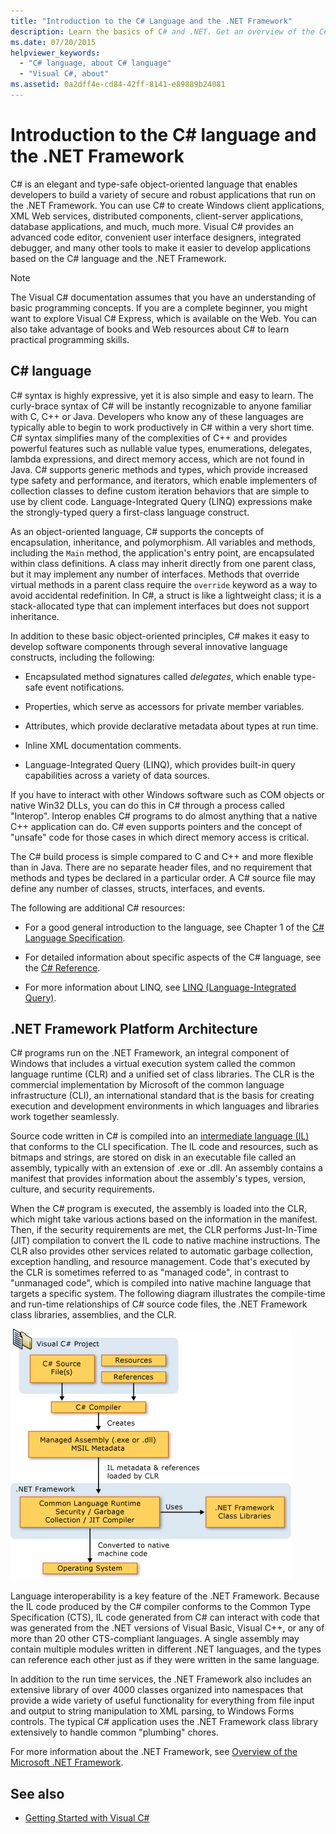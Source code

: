 ```yaml
---
title: "Introduction to the C# Language and the .NET Framework"
description: Learn the basics of C# and .NET. Get an overview of the C# language and .NET ecosystem.
ms.date: 07/20/2015
helpviewer_keywords: 
  - "C# language, about C# language"
  - "Visual C#, about"
ms.assetid: 0a2dff4e-cd84-42ff-8141-e89889b24081
---
```

# Introduction to the C# language and the .NET Framework

C# is an elegant and type-safe object-oriented language that enables developers to build a variety of secure and robust applications that run on the .NET Framework. You can use C# to create Windows client applications, XML Web services, distributed components, client-server applications, database applications, and much, much more. Visual C# provides an advanced code editor, convenient user interface designers, integrated debugger, and many other tools to make it easier to develop applications based on the C# language and the .NET Framework.  
  
> [!NOTE]
> The Visual C# documentation assumes that you have an understanding of basic programming concepts. If you are a complete beginner, you might want to explore Visual C# Express, which is available on the Web. You can also take advantage of books and Web resources about C# to learn practical programming skills.  
  
## C# language

 C# syntax is highly expressive, yet it is also simple and easy to learn. The curly-brace syntax of C# will be instantly recognizable to anyone familiar with C, C++ or Java. Developers who know any of these languages are typically able to begin to work productively in C# within a very short time. C# syntax simplifies many of the complexities of C++ and provides powerful features such as nullable value types, enumerations, delegates, lambda expressions, and direct memory access, which are not found in Java. C# supports generic methods and types, which provide increased type safety and performance, and iterators, which enable implementers of collection classes to define custom iteration behaviors that are simple to use by client code. Language-Integrated Query (LINQ) expressions make the strongly-typed query a first-class language construct.  
  
 As an object-oriented language, C# supports the concepts of encapsulation, inheritance, and polymorphism. All variables and methods, including the `Main` method, the application's entry point, are encapsulated within class definitions. A class may inherit directly from one parent class, but it may implement any number of interfaces. Methods that override virtual methods in a parent class require the `override` keyword as a way to avoid accidental redefinition. In C#, a struct is like a lightweight class; it is a stack-allocated type that can implement interfaces but does not support inheritance.  
  
 In addition to these basic object-oriented principles, C# makes it easy to develop software components through several innovative language constructs, including the following:  
  
- Encapsulated method signatures called *delegates*, which enable type-safe event notifications.  
  
- Properties, which serve as accessors for private member variables.  
  
- Attributes, which provide declarative metadata about types at run time.  
  
- Inline XML documentation comments.  
  
- Language-Integrated Query (LINQ), which provides built-in query capabilities across a variety of data sources.  
  
 If you have to interact with other Windows software such as COM objects or native Win32 DLLs, you can do this in C# through a process called "Interop". Interop enables C# programs to do almost anything that a native C++ application can do. C# even supports pointers and the concept of "unsafe" code for those cases in which direct memory access is critical.  
  
 The C# build process is simple compared to C and C++ and more flexible than in Java. There are no separate header files, and no requirement that methods and types be declared in a particular order. A C# source file may define any number of classes, structs, interfaces, and events.  
  
 The following are additional C# resources:  
  
- For a good general introduction to the language, see Chapter 1 of the [C# Language Specification](/dotnet/csharp/language-reference/language-specification/introduction).  
  
- For detailed information about specific aspects of the C# language, see the [C# Reference](../language-reference/index.md).  
  
- For more information about LINQ, see [LINQ (Language-Integrated Query)](../programming-guide/concepts/linq/index.md).  

## .NET Framework Platform Architecture

 C# programs run on the .NET Framework, an integral component of Windows that includes a virtual execution system called the common language runtime (CLR) and a unified set of class libraries. The CLR is the commercial implementation by Microsoft of the common language infrastructure (CLI), an international standard that is the basis for creating execution and development environments in which languages and libraries work together seamlessly.  
  
 Source code written in C# is compiled into an [intermediate language (IL)](../../standard/managed-code.md) that conforms to the CLI specification. The IL code and resources, such as bitmaps and strings, are stored on disk in an executable file called an assembly, typically with an extension of .exe or .dll. An assembly contains a manifest that provides information about the assembly's types, version, culture, and security requirements.  
  
 When the C# program is executed, the assembly is loaded into the CLR, which might take various actions based on the information in the manifest. Then, if the security requirements are met, the CLR performs Just-In-Time (JIT) compilation to convert the IL code to native machine instructions. The CLR also provides other services related to automatic garbage collection, exception handling, and resource management. Code that's executed by the CLR is sometimes referred to as "managed code", in contrast to "unmanaged code", which is compiled into native machine language that targets a specific system. The following diagram illustrates the compile-time and run-time relationships of C# source code files, the .NET Framework class libraries, assemblies, and the CLR.  
  
 ![From C# source code to machine execution](./media/introduction-to-the-csharp-language-and-the-net-framework/net-architecture-relationships.png)  
  
 Language interoperability is a key feature of the .NET Framework. Because the IL code produced by the C# compiler conforms to the Common Type Specification (CTS), IL code generated from C# can interact with code that was generated from the .NET versions of Visual Basic, Visual C++, or any of more than 20 other CTS-compliant languages. A single assembly may contain multiple modules written in different .NET languages, and the types can reference each other just as if they were written in the same language.  
  
 In addition to the run time services, the .NET Framework also includes an extensive library of over 4000 classes organized into namespaces that provide a wide variety of useful functionality for everything from file input and output to string manipulation to XML parsing, to Windows Forms controls. The typical C# application uses the .NET Framework class library extensively to handle common "plumbing" chores.  
  
 For more information about the .NET Framework, see [Overview of the Microsoft .NET Framework](../../framework/get-started/overview.md).  
  
## See also

- [Getting Started with Visual C#](/visualstudio/ide/quickstart-csharp-console)
